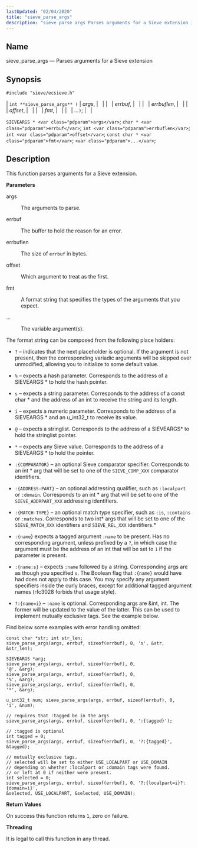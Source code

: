 ```yaml
---
lastUpdated: "02/04/2020"
title: "sieve_parse_args"
description: "sieve parse args Parses arguments for a Sieve extension int sieve parse args args errbuf errbuflen offset fmt SIEVEARGS args char errbuf int errbuflen int offset const char fmt This function parses arguments for a Sieve extension args The arguments to parse errbuf The buffer to hold the reason for..."
---
```


<a name="apis.sieve_parse_args"></a> 
## Name

sieve_parse_args — Parses arguments for a Sieve extension

## Synopsis

`#include "sieve/ecsieve.h"`

| `int **sieve_parse_args** (` | <var class="pdparam">args</var>, |   |
|   | <var class="pdparam">errbuf</var>, |   |
|   | <var class="pdparam">errbuflen</var>, |   |
|   | <var class="pdparam">offset</var>, |   |
|   | <var class="pdparam">fmt</var>, |   |
|   | <var class="pdparam">...</var>`)`; |   |

`SIEVEARGS * <var class="pdparam">args</var>`;
`char * <var class="pdparam">errbuf</var>`;
`int <var class="pdparam">errbuflen</var>`;
`int <var class="pdparam">offset</var>`;
`const char * <var class="pdparam">fmt</var>`;
`<var class="pdparam">...</var>`;<a name="idp60369904"></a> 
## Description

This function parses arguments for a Sieve extension.

**<a name="idp60371136"></a> Parameters**

<dl class="variablelist">

<dt>args</dt>

<dd>

The arguments to parse.

</dd>

<dt>errbuf</dt>

<dd>

The buffer to hold the reason for an error.

</dd>

<dt>errbuflen</dt>

<dd>

The size of `errbuf` in bytes.

</dd>

<dt>offset</dt>

<dd>

Which argument to treat as the first.

</dd>

<dt>fmt</dt>

<dd>

A format string that specifies the types of the arguments that you expect.

</dd>

<dt>...</dt>

<dd>

The variable argument(s).

</dd>

</dl>

The format string can be composed from the following place holders:

*   `?` – indicates that the next placeholder is optional. If the argument is not present, then the corresponding variadic arguments will be skipped over unmodified, allowing you to initialize to some default value.

*   `%` – expects a hash parameter. Corresponds to the address of a SIEVEARGS * to hold the hash pointer.

*   `s` – expects a string parameter. Corresponds to the address of a const char * and the address of an int to receive the string and its length.

*   `i` – expects a numeric parameter. Corresponds to the address of a SIEVEARGS * and an u_int32_t to receive its value.

*   `@` – expects a stringlist. Corresponds to the address of a SIEVEARGS* to hold the stringlist pointer.

*   `*` – expects any Sieve value. Corresponds to the address of a SIEVEARGS * to hold the pointer.

*   `:{COMPARATOR}` – an optional Sieve comparator specifier. Corresponds to an int * arg that will be set to one of the `SIEVE_COMP_XXX` comparator identifiers.

*   `:{ADDRESS-PART}` – an optional addressing qualifier, such as `:localpart` or `:domain`. Corresponds to an int * arg that will be set to one of the `SIEVE_ADDRPART_XXX` addressing identifiers.

*   `:{MATCH-TYPE}` – an optional match type specifier, such as `:is`, `:contains` or `:matches`. Corresponds to two int* args that will be set to one of the `SIEVE_MATCH_XXX` identifiers and `SIEVE_REL_XXX` identifiers.*

*   `:{name`} expects a tagged argument `:name` to be present. Has no corresponding argument, unless prefixed by a `?`, in which case the argument must be the address of an int that will be set to `1` if the parameter is present.

*   `:{name:s}` – expects `:name` followed by a string. Corresponding args are as though you specified `s`. The Boolean flag that `:{name}` would have had does not apply to this case. You may specify any argument specifiers inside the curly braces, except for additional tagged argument names (rfc3028 forbids that usage style).

*   `?:{name=i}` – `:name` is optional. Corresponding args are &int, int. The former will be updated to the value of the latter. This can be used to implement mutually exclusive tags. See the example below.

Find below some examples with error handling omitted:

```
const char *str; int str_len; 
sieve_parse_args(args, errbuf, sizeof(errbuf), 0, 's', &str, &str_len);
```

```
SIEVEARGS *arg; 
sieve_parse_args(args, errbuf, sizeof(errbuf), 0,
'@', &arg);
sieve_parse_args(args, errbuf, sizeof(errbuf), 0,
'%', &arg); 
sieve_parse_args(args, errbuf, sizeof(errbuf), 0,
'*', &arg);
```

```
u_int32_t num; sieve_parse_args(args, errbuf, sizeof(errbuf), 0,
'i', &num);
```

```
// requires that :tagged be in the args 
sieve_parse_args(args, errbuf, sizeof(errbuf), 0, ':{tagged}');
```

```
// :tagged is optional 
int tagged = 0; 
sieve_parse_args(args, errbuf, sizeof(errbuf), 0, '?:{tagged}', &tagged);
```

```
// mutually exclusive tags.
// selected will be set to either USE_LOCALPART or USE_DOMAIN 
// depending on whether :localpart or :domain tags were found. 
// or left at 0 if neither were present.
int selected = 0; 
sieve_parse_args(args, errbuf, sizeof(errbuf), 0, '?:{localpart=i}?:{domain=i}',
&selected, USE_LOCALPART, &selected, USE_DOMAIN);
```
**<a name="idp60415456"></a> Return Values**

On success this function returns `1`, zero on failure.

**<a name="idp60416848"></a> Threading**

It is legal to call this function in any thread.